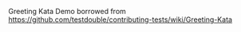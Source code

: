 Greeting Kata Demo borrowed from https://github.com/testdouble/contributing-tests/wiki/Greeting-Kata
